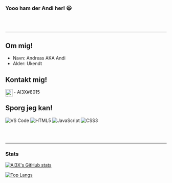 ### Yooo ham der Andi her! :smiley:

<br />
<br />

---


## Om mig!
- Navn: Andreas AKA Andi
- Alder: Ukendt



## Kontakt mig!
<img align="left" alt="Discord" width="23px" src="https://blog.logomyway.com/wp-content/uploads/2020/12/discord-mascot.png"/>
- Al3X#8015


## Sporg jeg kan!

![VS Code](http://img.shields.io/badge/-VS%20Code-007ACC?style=for-the-badge&logo=appveyor=visual-studio-code&logoColor=ffffff)
![HTML5](https://img.shields.io/badge/-HTML5-%23E44D27?style=for-the-badge&logo=appveyor=html5&logoColor=ffffff)
![JavaScript](https://img.shields.io/badge/-JavaScript-%23F7DF1C?style=for-the-badge&logo=appveyor=javascript&logoColor=000000&labelColor=%23F7DF1C&color=%23FFCE5A)
![CSS3](https://img.shields.io/badge/-CSS3-%231572B6?style=for-the-badge&logo=appveyor=css3)


<br />
<br />

---

### Stats

[![Al3X's GitHub stats](https://github-readme-stats.vercel.app/api?username=Al3X-AL)](https://github.com) 

[![Top Langs](https://github-readme-stats.vercel.app/api/top-langs/?username=Al3X-AL&layout=compact)](https://github.com/)
